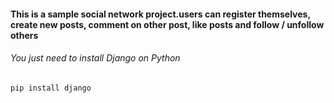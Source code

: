 
#### This is a sample social network project.users can register themselves, create new posts, comment on other post, like posts and follow / unfollow others

###### You just need to install Django on Python
```
pip install django
```
